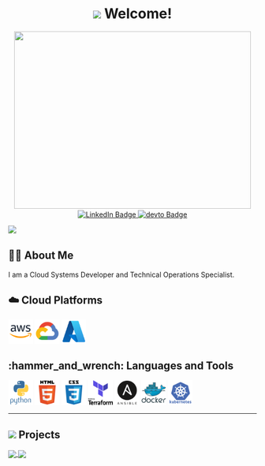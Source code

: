 
<h1>
  <div align="center">
  <img src="https://media.giphy.com/media/hvRJCLFzcasrR4ia7z/giphy.gif" width="30px"/> Welcome! 
  </div>
</h1>

<!--
**AlexBenavente/AlexBenavente** is a ✨ _special_ ✨ repository because its `README.md` (this file) appears on your GitHub profile.

Here are some ideas to get you started:

- 🔭 I’m currently working on ...
- 🌱 I’m currently learning ...
- 👯 I’m looking to collaborate on ...
- 🤔 I’m looking for help with ...
- 💬 Ask me about ...
- 📫 How to reach me: ...
- 😄 Pronouns: ...
- ⚡ Fun fact: ...
-->
<div align="center">
  <img src="https://media.giphy.com/media/dWesBcTLavkZuG35MI/giphy.gif" width="480" height="360"/>
</div>
<div id="badges" align="center">
  <a href="https://www.linkedin.com/in/alex-benavente-871010119/">
    <img src="https://img.shields.io/badge/LinkedIn-blue?style=for-the-badge&logo=linkedin&logoColor=white" alt="LinkedIn Badge"/>
  </a>
  <a href="https://dev.to/alexbenavente">
    <img src="https://img.shields.io/badge/dev.to-0A0A0A?style=for-the-badge&logo=dev.to&logoColor=white" alt="devto Badge"/>
  </a>
</div>

<a href="https://www.youtube.com/watch?v=dQw4w9WgXcQ"><img src="https://user-images.githubusercontent.com/73097560/115834477-dbab4500-a447-11eb-908a-139a6edaec5c.gif"></a>

<h2>🧑‍💻 About Me</h2>
I am a Cloud Systems Developer and Technical Operations Specialist.
 
<h2>☁️ Cloud Platforms</h2>
<p align="left">
<img src="https://raw.githubusercontent.com/github/explore/80688e429a7d4ef2fca1e82350fe8e3517d3494d/topics/aws/aws.png" alt="aws" width="50" height="50" />
<img src="https://raw.githubusercontent.com/devicons/devicon/master/icons/googlecloud/googlecloud-original.svg" alt="googlecloud" width="50" height="50" />
<img src="https://raw.githubusercontent.com/github/explore/80688e429a7d4ef2fca1e82350fe8e3517d3494d/topics/azure/azure.png" alt="azure" width="50" height="50" />

<h2>:hammer_and_wrench: Languages and Tools</h2>
<p align="left">
<img src="https://raw.githubusercontent.com/devicons/devicon/master/icons/python/python-original-wordmark.svg" alt="python" width="50" height="50" />
<img src="https://raw.githubusercontent.com/devicons/devicon/master/icons/html5/html5-original-wordmark.svg" alt="html5" width="50" height="50" />
<img src="https://raw.githubusercontent.com/devicons/devicon/master/icons/css3/css3-original-wordmark.svg" alt="css3" width="50" height="50" />
<img src="https://raw.githubusercontent.com/devicons/devicon/master/icons/terraform/terraform-original-wordmark.svg" alt="terraform" width="50" height="50" />
<img src="https://raw.githubusercontent.com/devicons/devicon/master/icons/ansible/ansible-plain-wordmark.svg" alt="ansible" width="50" height="50" />
<img src="https://raw.githubusercontent.com/devicons/devicon/master/icons/docker/docker-original-wordmark.svg" alt="Docker" width="50" height="50" />
<img src="https://raw.githubusercontent.com/devicons/devicon/master/icons/kubernetes/kubernetes-plain-wordmark.svg" alt="Kubernetes" width="50" height="50" />
  
---
  
<h2><img src = "https://media2.giphy.com/media/QssGEmpkyEOhBCb7e1/giphy.gif?cid=ecf05e47a0n3gi1bfqntqmob8g9aid1oyj2wr3ds3mg700bl&rid=giphy.gif" width = 32px> Projects</h2>

<a href="https://github.com/AlexBenavente/gitops-flux-dive">
  <img align="center" src="https://github-readme-stats-git-masterrstaa-rickstaa.vercel.app/api/pin?username=AlexBenavente&repo=gitops-flux-dive&theme=vue" />
<a href="https://github.com/AlexBenavente/health-checks">
  <img align="center" src="https://github-readme-stats-git-masterrstaa-rickstaa.vercel.app/api/pin?username=AlexBenavente&repo=health-checks&theme=vue" /> 
  </a>
